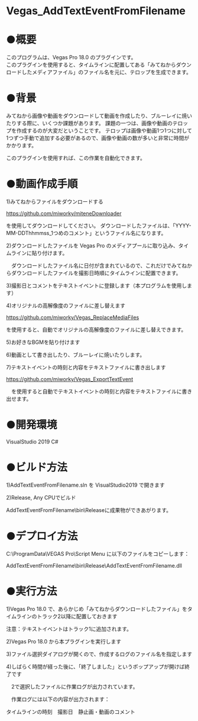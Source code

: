 # Vegas_AddTextEventFromFilename
# ●概要

このプログラムは、Vegas Pro 18.0 のプラグインです。  
このプラグインを使用すると、タイムラインに配置してある「みてねからダウンロードしたメディアファイル」のファイル名を元に、テロップを生成できます。

# ●背景

みてねから画像や動画をダウンロードして動画を作成したり、ブルーレイに焼いたりする際に、いくつか課題があります。
課題の一つは、画像や動画のテロップを作成するのが大変だということです。
テロップは画像や動画1つ1つに対して1つずつ手動で追加する必要があるので、画像や動画の数が多いと非常に時間がかかります。

このプラグインを使用すれば、この作業を自動化できます。

# ●動画作成手順

1)みてねからファイルをダウンロードする

  https://github.com/miworky/miteneDownloader

を使用してダウンロードしてください。
  ダウンロードしたファイルは、「YYYY-MM-DDThhmmss_1つめのコメント」というファイル名になります。
  
2)ダウンロードしたファイルを Vegas Pro のメディアプールに取り込み、タイムラインに貼り付けます。

　ダウンロードしたファイル名に日付が含まれているので、これだけでみてねからダウンロードしたファイルを撮影日時順にタイムラインに配置できます。

3)撮影日とコメントをテキストイベントに登録します（本プログラムを使用します）

4)オリジナルの高解像度のファイルに差し替えます

   https://github.com/miworky/Vegas_ReplaceMediaFiles

を使用すると、自動でオリジナルの高解像度のファイルに差し替えできます。

5)お好きなBGMを貼り付けます

6)動画として書き出したり、ブルーレイに焼いたりします。

7)テキストイベントの時刻と内容をテキストファイルに書き出します

  https://github.com/miworky/Vegas_ExportTextEvent

　を使用すると自動でテキストイベントの時刻と内容をテキストファイルに書き出せます。

# ●開発環境

VisualStudio 2019 C#

# ●ビルド方法

1)AddTextEventFromFilename.sln を VisualStudio2019 で開きます

2)Release, Any CPUでビルド

AddTextEventFromFilename\bin\Releaseに成果物ができあがります。


# ●デプロイ方法

C:\ProgramData\VEGAS Pro\Script Menu
に以下のファイルをコピーします：

AddTextEventFromFilename\bin\Release\AddTextEventFromFilename.dll

# ●実行方法

1)Vegas Pro 18.0 で、あらかじめ「みてねからダウンロードしたファイル」をタイムラインのトラック2以降に配置しておきます

注意：テキストイベントはトラック1に追加されます。

2)Vegas Pro 18.0 から本プラグインを実行します

3)ファイル選択ダイアログが開くので、作成するログのファイル名を指定します

4)しばらく時間が経った後に、「終了しました」というポップアップが開けば終了です

　2で選択したファイルに作業ログが出力されています。
 
 　作業ログには以下の内容が出力されます：

タイムラインの時刻　撮影日　静止画・動画のコメント
     
